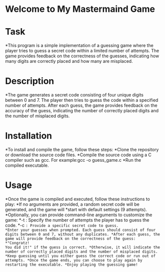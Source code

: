 # Welcome to My Mastermaind Game

# Task
*This program is a simple implementation of a guessing game where the player tries to guess a secret code within a limited number of attempts. The game provides feedback on the correctness of the guesses, indicating how many digits are correctly placed and how many are misplaced.
# Description
*The game generates a secret code consisting of four unique digits between 0 and 7. The player then tries to guess the code within a specified number of attempts. After each guess, the game provides feedback on the accuracy of the guess, indicating the number of correctly placed digits and the number of misplaced digits.
# Installation
*To install and compile the game, follow these steps:
*Clone the repository or download the source code files.
*Compile the source code using a C compiler such as gcc. For example:gcc -o guess_game.c
*Run the compiled executable.
# Usage
*Once the game is compiled and executed, follow these instructions to play:
*If no arguments are provided, a random secret code will be generated, and the game will *start with default settings (9 attempts).
*Optionally, you can provide command-line arguments to customize the game:
*-t <attempts>: Specify the number of attempts the player has to guess the code.
*-c <code>: Provide a specific secret code to guess.
*Enter your guesses when prompted. Each guess should consist of four digits between 0 and 7, without any duplicates.
*After each guess, the game will provide feedback on the correctness of the guess:
*"Congratz! You did it!" if the guess is correct.
*Otherwise, it will indicate the number of correctly placed digits and the number of misplaced digits.
*Keep guessing until you either guess the correct code or run out of attempts.
*Once the game ends, you can choose to play again by restarting the executable.
*Enjoy playing the guessing game!
